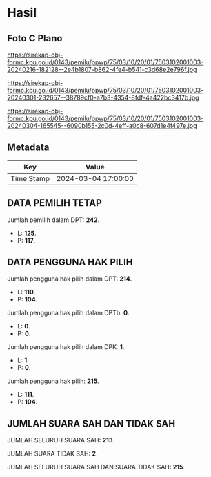 # Hasil

## Foto C Plano

https://sirekap-obj-formc.kpu.go.id/0143/pemilu/ppwp/75/03/10/20/01/7503102001003-20240216-182128--2e4b1807-b862-4fe4-b541-c3d68e2e796f.jpg

https://sirekap-obj-formc.kpu.go.id/0143/pemilu/ppwp/75/03/10/20/01/7503102001003-20240301-232657--38789cf0-a7b3-4354-8fdf-4a422bc3417b.jpg

https://sirekap-obj-formc.kpu.go.id/0143/pemilu/ppwp/75/03/10/20/01/7503102001003-20240304-165545--6090b155-2c0d-4eff-a0c8-607d1e4f497e.jpg


## Metadata

| Key        | Value               |
| ---------- | ------------------- |
| Time Stamp | 2024-03-04 17:00:00 |


## DATA PEMILIH TETAP

Jumlah pemilih dalam DPT: **242**.
 * L: **125**.
 * P: **117**.

## DATA PENGGUNA HAK PILIH

Jumlah pengguna hak pilih dalam DPT: **214**.
 * L: **110**.
 * P: **104**.

Jumlah pengguna hak pilih dalam DPTb: **0**.
 * L: **0**.
 * P: **0**.

Jumlah pengguna hak pilih dalam DPK: **1**.
 * L: **1**.
 * P: **0**.

Jumlah pengguna hak pilih: **215**.
 * L: **111**.
 * P: **104**.

## JUMLAH SUARA SAH DAN TIDAK SAH

JUMLAH SELURUH SUARA SAH: **213**.

JUMLAH SUARA TIDAK SAH: **2**.

JUMLAH SELURUH SUARA SAH DAN SUARA TIDAK SAH: **215**.


